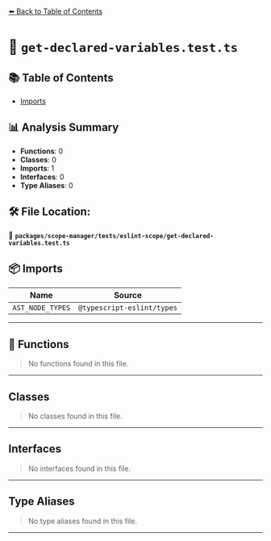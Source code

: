 [⬅️ Back to Table of Contents](../../../../index.md)

# 📄 `get-declared-variables.test.ts`

## 📚 Table of Contents

- [Imports](#imports)

## 📊 Analysis Summary

- **Functions**: 0
- **Classes**: 0
- **Imports**: 1
- **Interfaces**: 0
- **Type Aliases**: 0

## 🛠️ File Location:
📂 **`packages/scope-manager/tests/eslint-scope/get-declared-variables.test.ts`**

## 📦 Imports

| Name | Source |
|------|--------|
| `AST_NODE_TYPES` | `@typescript-eslint/types` |


---

## 🔧 Functions

> No functions found in this file.


---

## Classes

> No classes found in this file.


---

## Interfaces

> No interfaces found in this file.


---

## Type Aliases

> No type aliases found in this file.


---